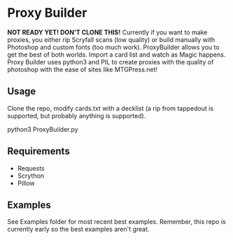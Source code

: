 # Proxy Builder
**NOT READY YET! DON'T CLONE THIS!**
Currently if you want to make proxies, you either rip Scryfall scans (low quality) or build manually with Photoshop and custom fonts (too much work). ProxyBuilder allows you to get the best of both worlds. Import a card list and watch as Magic happens. Proxy Builder uses python3 and PIL to create proxies with the quality of photoshop with the ease of sites like MTGPress.net!

## Usage
Clone the repo, modify cards.txt with a decklist (a rip from tappedout is supported, but probably anything is supported). 

python3 ProxyBuilder.py

## Requirements
 - Requests
 - Scrython
 - Pillow
 
 ## Examples
 See Examples folder for most recent best examples. Remember, this repo is currently early so the best examples aren't great.
